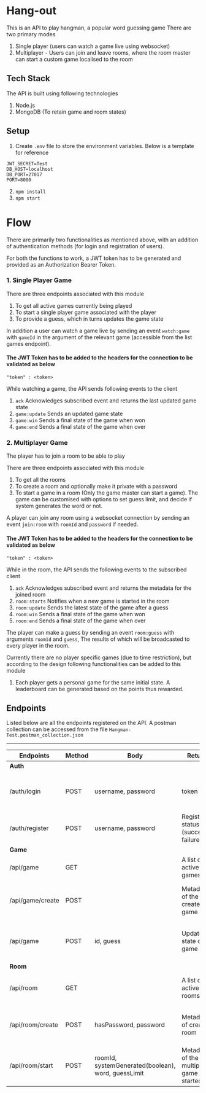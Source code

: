 # Hang-out

This is an API to play hangman, a popular word guessing game
There are two primary modes 
1. Single player (users can watch a game live using websocket)
2. Multiplayer - Users can join and leave rooms, where the room master can start a custom game localised to the room

## Tech Stack
The API is built using following technologies
1. Node.js
2. MongoDB (To retain game and room states)

## Setup
1. Create  `.env` file to store the environment variables. Below is a template for reference
```
JWT_SECRET=Test
DB_HOST=localhost
DB_PORT=27017
PORT=8080
```
2. `npm install` 
3. `npm start`

# Flow

There are primarily two functionalities as mentioned above, with an addition of authentication methods (for login and registration of users).

For both the functions to work, a JWT token has to be generated and provided as an Authorization Bearer Token.

### 1. Single Player Game
There are three endpoints associated with this module
1. To get all active games currently being played
2. To start a single player game associated with the player
3. To provide a guess, which in turns updates the game state

In addition a user can watch a game live by sending an event `watch:game` with `gameId` in the argument of the relevant game (accessible from the list games endpoint).

#### The JWT Token has to be added to the headers for the connection to be validated as below

`"token" : <token>`

While watching a game, the API sends following events to the client

1. `ack` Acknowledges subscribed event and returns the last updated game state
2. `game:update` Sends an updated game state
3. `game:win` Sends a final state  of the game when won
4. `game:end` Sends a final state of the game when over

### 2. Multiplayer Game
The player has to join a room to be able to play

There are three endpoints associated with this module
1. To get all the rooms
2. To create a room and optionally make it private with a password
3. To start a game in a room (Only the game master can start a game). The game can be customised with options to set guess limit, and decide if system generates the word or not.

A player can join any room using a websocket connection by sending an event `join:room` with `roomId` and `password` if needed.

#### The JWT Token has to be added to the headers for the connection to be validated as below

`"token" : <token>`

While in the room, the API sends the following events to the subscribed client

1. `ack` Acknowledges subscribed event and returns the metadata for the joined room
2. `room:starts` Notifies when a new game is started in the room
2. `room:update` Sends the latest state of the game after a guess
3. `room:win` Sends a final state  of the game when won
4. `room:end` Sends a final state of the game when over

The player can make a guess by sending an event `room:guess` with arguments `roomId` and `guess`, The results of which will be broadcasted to every player in the room.

Currently there are no player specific games (due to time restriction), but according to the design following functionalities can be added to this module

1. Each player gets a personal game for the same initial state. A leaderboard can be generated based on the points thus rewarded.

## Endpoints

Listed below are all the endpoints registered on the API.
A postman collection can be accessed from the file `Hangman-Test.postman_collection.json`


***

| Endpoints        | Method | Body                                               | Returns                                  | Description                                            |
|------------------|--------|----------------------------------------------------|------------------------------------------|--------------------------------------------------------|
|**Auth**
| /auth/login      | POST   | username, password                                 | token                                    | Authenticates user credentials and returns a JWT Token |
| /auth/register   | POST   | username, password                                 | Registration status (success or failure) | Registers a new user         
|**Game**                          |
| /api/game        | GET    |                                                    | A list of active games                   | List of ongoing games                                  |
| /api/game/create | POST   |                                                    | Metadata of the created game             | Creates a new game associated with the player          |
| /api/game        | POST   | id, guess                                          | Updated state of the game                | Lets the user guess a character for the selected game  |
|**Room**
| /api/room        | GET    |                                                    | A list of active rooms                   | Lets the user browse the currently active rooms        |
| /api/room/create | POST   | hasPassword, password                              | Metadata of created room                 | Creates a new room with the creator as the room master |
| /api/room/start  | POST   | roomId, systemGenerated(boolean), word, guessLimit | Metadata of the multiplayer game started | Creates a multiplayer game associated with the room    |